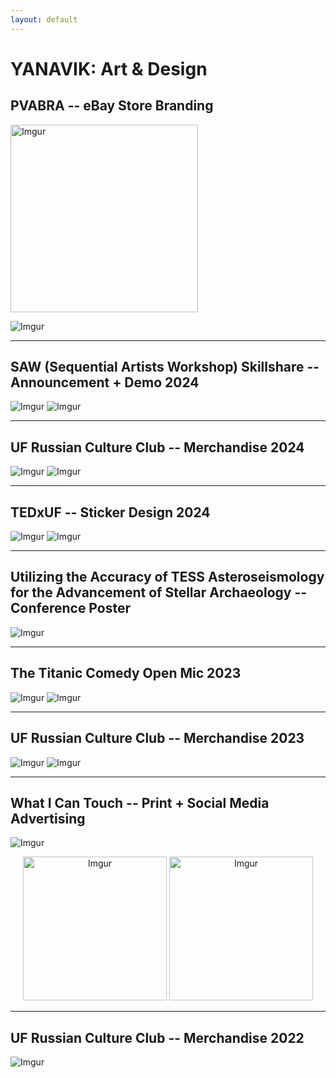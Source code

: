 ```yaml
---
layout: default
---
```


# YANAVIK: Art & Design

## PVABRA -- eBay Store Branding

<img src="https://i.imgur.com/U1Gm587.png" alt="Imgur" style="width:300px; height:300px;">

![Imgur](https://i.imgur.com/yU53AUk.png)

* * *

## SAW (Sequential Artists Workshop) Skillshare -- Announcement + Demo 2024

![Imgur](https://i.imgur.com/W18OEp4.png)
![Imgur](https://i.imgur.com/jVSgGqa.png)

* * *

## UF Russian Culture Club -- Merchandise 2024

![Imgur](https://i.imgur.com/ZwMmtb9.png)
![Imgur](https://i.imgur.com/aCGCCjV.png)

* * *

## TEDxUF -- Sticker Design 2024

![Imgur](https://i.imgur.com/aNA5QAd.jpg)
![Imgur](https://i.imgur.com/SCI1HGX.png)

* * *

## Utilizing the Accuracy of TESS Asteroseismology for the Advancement of Stellar Archaeology -- Conference Poster

![Imgur](https://i.imgur.com/XbmoSWV.png)

* * *

## The Titanic Comedy Open Mic 2023

![Imgur](https://i.imgur.com/bUkf3HM.png)
![Imgur](https://i.imgur.com/ll58DNV.png)

* * *

## UF Russian Culture Club -- Merchandise 2023

![Imgur](https://i.imgur.com/1vadQ8T.png)
![Imgur](https://i.imgur.com/JmIFrLT.png)

* * *

## What I Can Touch -- Print + Social Media Advertising 

![Imgur](https://i.imgur.com/sW63sFV.png)
<p align="center">
 <img src="https://i.imgur.com/uB0dA69.png" alt="Imgur" style="width:230px; height:230px;">
 <img src="https://i.imgur.com/yj6DbpM.png" alt="Imgur" style="width:230px; height:230px;">
</p>

* * *

## UF Russian Culture Club -- Merchandise 2022

![Imgur](https://i.imgur.com/cTvFNbj.png)




